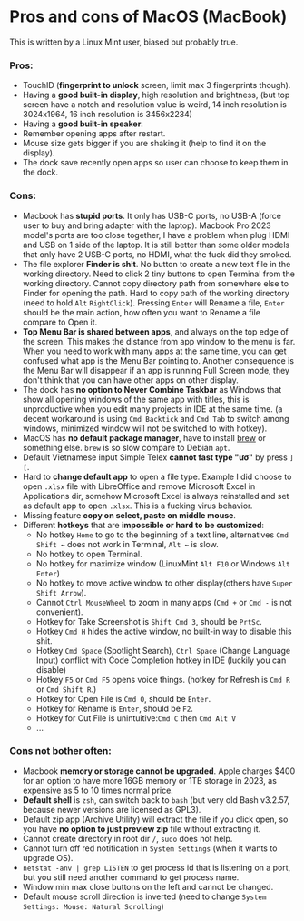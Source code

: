 # Pros and cons of MacOS (MacBook)

This is written by a Linux Mint user, biased but probably true.

### Pros:

* TouchID (**fingerprint to unlock** screen, limit max 3 fingerprints though).
* Having a **good built-in display**, high resolution and brightness,
  (but top screen have a notch and resolution value is weird,
  14 inch resolution is 3024x1964, 16 inch resolution is 3456x2234)
* Having a **good built-in speaker**.
* Remember opening apps after restart.
* Mouse size gets bigger if you are shaking it (help to find it on the display).
* The dock save recently open apps so user can choose to keep them in the dock.

### Cons:

* Macbook has **stupid ports**. It only has USB-C ports, no USB-A (force user to
  buy and bring adapter with the laptop). Macbook Pro 2023 model's ports are too
  close together, I have a problem when plug HDMI and USB on 1 side of the laptop.
  It is still better than some older models that only have 2 USB-C ports,
  no HDMI, what the fuck did they smoked.
* The file explorer **Finder is shit**. No button to create a new
  text file in the working directory. Need to click 2 tiny buttons to
  open Terminal from the working directory. Cannot copy directory path from
  somewhere else to Finder for opening the path. Hard to copy path of the
  working directory (need to hold `Alt` `RightClick`). Pressing `Enter` will
  Rename a file, `Enter` should be the main action, how often you want to Rename
  a file compare to Open it.
* **Top Menu Bar is shared between apps**, and always on the top edge of the
  screen. This makes the distance from app window to the menu is far.
  When you need to work with many apps at the same time, you can get
  confused what app is the Menu Bar pointing to. Another consequence is
  the Menu Bar will disappear if an app is running Full Screen mode,
  they don't think that you can have other apps on other display.
* The dock has **no option to Never Combine Taskbar** as Windows that show
  all opening windows of the same app with titles, this is unproductive when you
  edit many projects in IDE at the same time.
  (a decent workaround is using `Cmd Backtick` and `Cmd Tab` to switch
  among windows, minimized window will not be switched to with hotkey).
* MacOS has **no default package manager**, have to install [brew](https://brew.sh/)
  or something else. `brew` is so slow compare to Debian `apt`.
* Default Vietnamese input Simple Telex **cannot fast type "ươ"** by press `][`.
* Hard to **change default app** to open a file type. Example I did choose to
  open `.xlsx` file with LibreOffice and remove Microsoft Excel in Applications 
  dir, somehow Microsoft Excel is always reinstalled and set as default app to
  open `.xlsx`. This is a fucking virus behavior.
* Missing feature **copy on select, paste on middle mouse**.
* Different **hotkeys** that are **impossible or hard to be customized**:
  - No hotkey `Home` to go to the beginning of a text line, alternatives
    `Cmd Shift ←` does not work in Terminal, `Alt ←` is slow.
  - No hotkey to open Terminal.
  - No hotkey for maximize window (LinuxMint `Alt F10` or Windows `Alt Enter`)
  - No hotkey to move active window to other display(others have `Super Shift Arrow`).
  - Cannot `Ctrl MouseWheel` to zoom in many apps (`Cmd +` or `Cmd -` is not convenient).
  - Hotkey for Take Screenshot is `Shift Cmd 3`, should be `PrtSc`.
  - Hotkey `Cmd H` hides the active window, no built-in way to disable this shit.
  - Hotkey `Cmd Space` (Spotlight Search), `Ctrl Space` (Change Language Input)
    conflict with Code Completion hotkey in IDE (luckily you can disable)
  - Hotkey `F5` or `Cmd F5` opens voice things.
    (hotkey for Refresh is `Cmd R` or `Cmd Shift R`.)
  - Hotkey for Open File is `Cmd O`, should be `Enter`.
  - Hotkey for Rename is `Enter`, should be `F2`.
  - Hotkey for Cut File is unintuitive:`Cmd C` then `Cmd Alt V`
  - ...

### Cons not bother often:

* Macbook **memory or storage cannot be upgraded**. Apple charges $400 for an
  option to have more 16GB memory or 1TB storage in 2023, as expensive
  as 5 to 10 times normal price.
* **Default shell** is `zsh`, can switch back to `bash` (but very old
  Bash v3.2.57, because newer versions are licensed as GPL3).
* Default zip app (Archive Utility) will extract the file if you click open, so
  you have **no option to just preview zip** file without extracting it.
* Cannot create directory in root dir `/`, `sudo` does not help.
* Cannot turn off red notification in `System Settings` (when it wants to upgrade OS).
* `netstat -anv | grep LISTEN` to get process id that is listening on a
  port, but you still need another command to get process name.
* Window min max close buttons on the left and cannot be changed.
* Default mouse scroll direction is inverted (need to change
  `System Settings: Mouse: Natural Scrolling`)
